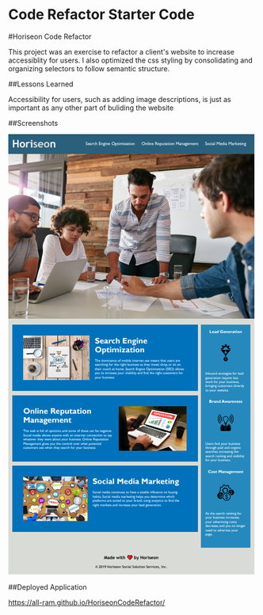 # Code Refactor Starter Code

#Horiseon Code Refactor

This project was an exercise to refactor a client's website to increase accessiblity for users. I also optimized the css styling by consolidating and organizing selectors to follow semantic structure.

##Lessons Learned

Accessibility for users, such as adding image descriptions, is just as important as any other part of buliding the website

##Screenshots

![App Screenshot](./assets/images/horiseon-refactor.png)

##Deployed Application

https://all-ram.github.io/HoriseonCodeRefactor/
